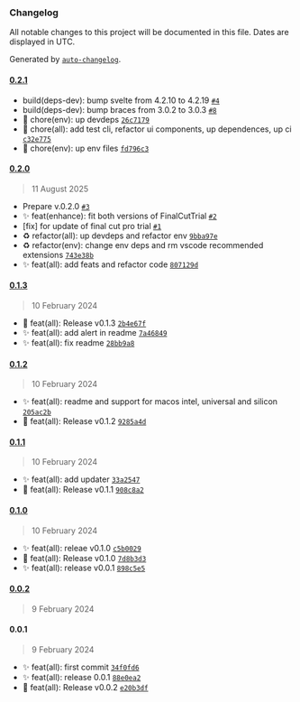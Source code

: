 ### Changelog

All notable changes to this project will be documented in this file. Dates are displayed in UTC.

Generated by [`auto-changelog`](https://github.com/CookPete/auto-changelog).

#### [0.2.1](https://github.com/angelespejo/macos-app-trial-extender/compare/0.2.0...0.2.1)

- build(deps-dev): bump svelte from 4.2.10 to 4.2.19 [`#4`](https://github.com/angelespejo/macos-app-trial-extender/pull/4)
- build(deps-dev): bump braces from 3.0.2 to 3.0.3 [`#8`](https://github.com/angelespejo/macos-app-trial-extender/pull/8)
- :truck: chore(env): up devdeps [`26c7179`](https://github.com/angelespejo/macos-app-trial-extender/commit/26c7179ec73606283869d4f811ab7cbbb90fac00)
- :truck: chore(all): add test cli, refactor ui components, up dependences, up ci [`c32e775`](https://github.com/angelespejo/macos-app-trial-extender/commit/c32e7753083bcf11159f32392e83168e7aba8e7c)
- :truck: chore(env): up env files [`fd796c3`](https://github.com/angelespejo/macos-app-trial-extender/commit/fd796c3ca1457e34b6dc87e637d61dde58a824b6)

#### [0.2.0](https://github.com/angelespejo/macos-app-trial-extender/compare/0.1.3...0.2.0)

> 11 August 2025

- Prepare v.0.2.0 [`#3`](https://github.com/angelespejo/macos-app-trial-extender/pull/3)
- ✨ feat(enhance): fit both versions of FinalCutTrial [`#2`](https://github.com/angelespejo/macos-app-trial-extender/pull/2)
- [fix] for update of final cut pro trial [`#1`](https://github.com/angelespejo/macos-app-trial-extender/pull/1)
- :recycle: refactor(all): up devdeps and  refactor env [`9bba97e`](https://github.com/angelespejo/macos-app-trial-extender/commit/9bba97ece39bd053358efc3c1adea9162b567e9a)
- :recycle: refactor(env): change env deps and rm vscode recommended extensions [`743e38b`](https://github.com/angelespejo/macos-app-trial-extender/commit/743e38b501a0b289bbfa8dbde0086e9967721eb9)
- :sparkles: feat(all): add feats and refactor code [`807129d`](https://github.com/angelespejo/macos-app-trial-extender/commit/807129df5ade76f1ce992556d9d42301bbaf290c)

#### [0.1.3](https://github.com/angelespejo/macos-app-trial-extender/compare/0.1.2...0.1.3)

> 10 February 2024

- :bookmark: feat(all): Release v0.1.3 [`2b4e67f`](https://github.com/angelespejo/macos-app-trial-extender/commit/2b4e67f9f51f36075d2711dcbac905241590b193)
- :sparkles: feat(all): add alert in readme [`7a46849`](https://github.com/angelespejo/macos-app-trial-extender/commit/7a468498b565dd0edc64f0efa01071fe0833ff55)
- :sparkles: feat(all): fix readme [`28bb9a8`](https://github.com/angelespejo/macos-app-trial-extender/commit/28bb9a88bd6a7c1960a59557f33cb27476149040)

#### [0.1.2](https://github.com/angelespejo/macos-app-trial-extender/compare/0.1.1...0.1.2)

> 10 February 2024

- :sparkles: feat(all): readme and support for macos intel, universal and silicon [`205ac2b`](https://github.com/angelespejo/macos-app-trial-extender/commit/205ac2b3b8bdaf9e6d3dcc7bfba8335a58ad5c60)
- :bookmark: feat(all): Release v0.1.2 [`9285a4d`](https://github.com/angelespejo/macos-app-trial-extender/commit/9285a4ddc1f06f28422de5afca68f442c1bd0beb)

#### [0.1.1](https://github.com/angelespejo/macos-app-trial-extender/compare/0.1.0...0.1.1)

> 10 February 2024

- :sparkles: feat(all): add updater [`33a2547`](https://github.com/angelespejo/macos-app-trial-extender/commit/33a2547f9fcd3ea94a39fad68221a23debeb5062)
- :bookmark: feat(all): Release v0.1.1 [`908c8a2`](https://github.com/angelespejo/macos-app-trial-extender/commit/908c8a2b5b7af9051c95d2609604295392ac74a2)

#### [0.1.0](https://github.com/angelespejo/macos-app-trial-extender/compare/0.0.2...0.1.0)

> 10 February 2024

- :sparkles: feat(all): releae v0.1.0 [`c5b0029`](https://github.com/angelespejo/macos-app-trial-extender/commit/c5b00295368691bed6660dd51d458bc3848e52e0)
- :bookmark: feat(all): Release v0.1.0 [`7d8b3d3`](https://github.com/angelespejo/macos-app-trial-extender/commit/7d8b3d30ef62bcd52e5526404b2a2c1131fa8921)
- :sparkles: feat(all): release v0.0.1 [`898c5e5`](https://github.com/angelespejo/macos-app-trial-extender/commit/898c5e57dbeb50e38c01a3ee88cc7ed5555e59a6)

#### [0.0.2](https://github.com/angelespejo/macos-app-trial-extender/compare/0.0.1...0.0.2)

> 9 February 2024

#### 0.0.1

> 9 February 2024

- :sparkles: feat(all): first commit [`34f0fd6`](https://github.com/angelespejo/macos-app-trial-extender/commit/34f0fd663f629a24564bce175c9190fa9b92715f)
- :sparkles: feat(all): release 0.0.1 [`88e0ea2`](https://github.com/angelespejo/macos-app-trial-extender/commit/88e0ea261cab53dec4553d537449f039ef72a69a)
- :bookmark: feat(all): Release v0.0.2 [`e20b3df`](https://github.com/angelespejo/macos-app-trial-extender/commit/e20b3dff9289ecaca987e06b6612f023b4d2d56f)
